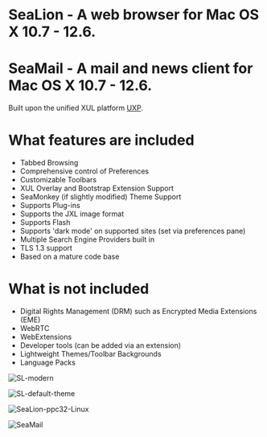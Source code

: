 # SeaLion - A web browser for Mac OS X 10.7 - 12.6.
# SeaMail - A mail and news client for Mac OS X 10.7 - 12.6.

Built upon the unified XUL platform [UXP](https://repo.palemoon.org/MoonchildProductions/UXP).

What features are included
=========================================================================

* Tabbed Browsing
* Comprehensive control of Preferences
* Customizable Toolbars
* XUL Overlay and Bootstrap Extension Support
* SeaMonkey (if slightly modified) Theme Support
* Supports Plug-ins
* Supports the JXL image format
* Supports Flash
* Supports 'dark mode' on supported sites (set via preferences pane)
* Multiple Search Engine Providers built in
* TLS 1.3 support
* Based on a mature code base

What is not included
=========================================================================

* Digital Rights Management (DRM) such as Encrypted Media Extensions (EME)
* WebRTC
* WebExtensions
* Developer tools (can be added via an extension)
* Lightweight Themes/Toolbar Backgrounds
* Language Packs

![SL-modern](https://github.com/wicknix/SeaLion/assets/39230578/42f9768f-38f1-4776-b829-2f93f2f4133b)

![SL-default-theme](https://github.com/wicknix/SeaLion/assets/39230578/5aa88392-c5e5-4646-a18d-e57a6bbee974)

![SeaLion-ppc32-Linux](https://user-images.githubusercontent.com/39230578/235285348-8500793c-58eb-4cbe-8e85-d4d4b78b8d0e.png)

![SeaMail](https://github.com/wicknix/SeaLion/assets/39230578/7dc7e909-6a4b-4fb3-b115-2e753b7875da)

